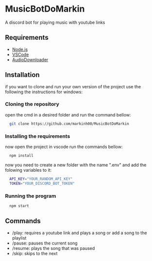 
# MusicBotDoMarkin
A discord bot for playing music with youtube links

## Requirements
- [Node.js](https://nodejs.org/en)
- [VSCode](https://code.visualstudio.com/)
- [AudioDownloader](https://github.com/markinh00/AudioDownloader)

## Installation
if you want to clone and run your own version of the project use the following the instructions for windows:

### Cloning the repository
open the cmd in a desired folder and run the command bellow:
```bash
  git clone https://github.com/markinh00/MusicBotDoMarkin
```

### Installing the requirements
now open the project in vscode run the commands bellow:
```bash
  npm install
```

now you need to create a new folder with the name ".env" and add the folowing variables to it:
```bash
  API_KEY="YOUR_RANDOM_API_KEY"
  TOKEN="YOUR_DISCORD_BOT_TOKEN"
```

### Running the program
```bash
  npm start
```

## Commands
- /play: requires a youtube link and plays a song or add a song to the playlist
- /pause: pauses the current song
- /resume: plays the song that was paused
- /skip: skips to the next
